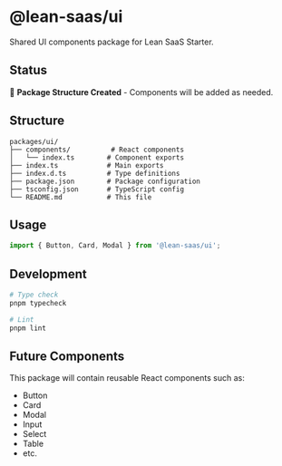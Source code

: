 # @lean-saas/ui

Shared UI components package for Lean SaaS Starter.

## Status

🚧 **Package Structure Created** - Components will be added as needed.

## Structure

```
packages/ui/
├── components/          # React components
│   └── index.ts        # Component exports
├── index.ts            # Main exports
├── index.d.ts          # Type definitions
├── package.json        # Package configuration
├── tsconfig.json       # TypeScript config
└── README.md           # This file
```

## Usage

```typescript
import { Button, Card, Modal } from '@lean-saas/ui';
```

## Development

```bash
# Type check
pnpm typecheck

# Lint
pnpm lint
```

## Future Components

This package will contain reusable React components such as:
- Button
- Card
- Modal
- Input
- Select
- Table
- etc.